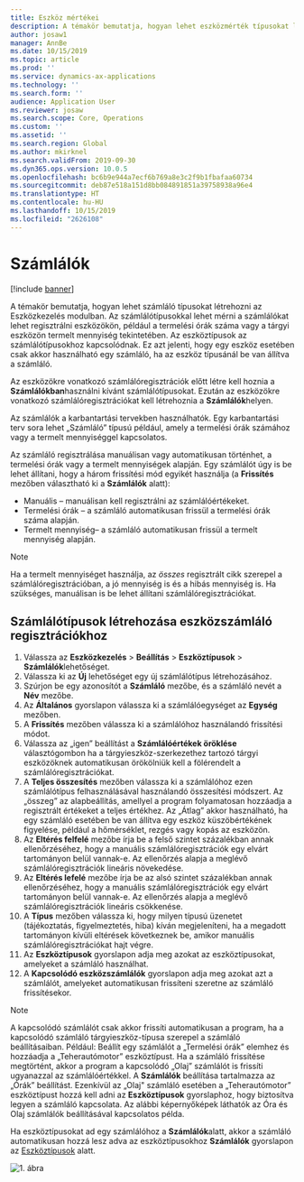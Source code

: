 ```yaml
---
title: Eszköz mértékei
description: A témakör bemutatja, hogyan lehet eszközmérték típusokat létrehozni az Eszközkezelés modulban.
author: josaw1
manager: AnnBe
ms.date: 10/15/2019
ms.topic: article
ms.prod: ''
ms.service: dynamics-ax-applications
ms.technology: ''
ms.search.form: ''
audience: Application User
ms.reviewer: josaw
ms.search.scope: Core, Operations
ms.custom: ''
ms.assetid: ''
ms.search.region: Global
ms.author: mkirknel
ms.search.validFrom: 2019-09-30
ms.dyn365.ops.version: 10.0.5
ms.openlocfilehash: bc6b9e944a7ecf6b769a8e3c2f9b1fbafaa60734
ms.sourcegitcommit: deb87e518a151d8bb084891851a39758938a96e4
ms.translationtype: HT
ms.contentlocale: hu-HU
ms.lasthandoff: 10/15/2019
ms.locfileid: "2626108"
---
```

# <a name="counters"></a>Számlálók

[!include [banner](../../includes/banner.md)]

A témakör bemutatja, hogyan lehet számláló típusokat létrehozni az Eszközkezelés modulban. Az számlálótípusokkal lehet mérni a számlálókat lehet regisztrálni eszközökön, például a termelési órák száma vagy a tárgyi eszközön termelt mennyiség tekintetében. Az eszköztípusok az számlálótípusokhoz kapcsolódnak. Ez azt jelenti, hogy egy eszköz esetében csak akkor használható egy számláló, ha az eszköz típusánál be van állítva a számláló.

Az eszközökre vonatkozó számlálóregisztrációk előtt létre kell hoznia a **Számlálókban**használni kívánt számlálótípusokat. Ezután az eszközökre vonatkozó számlálóregisztrációkat kell létrehoznia a **Számlálók**helyen. 

Az számlálók a karbantartási tervekben használhatók. Egy karbantartási terv sora lehet „Számláló” típusú például, amely a termelési órák számához vagy a termelt mennyiséggel kapcsolatos. 

Az számláló regisztrálása manuálisan vagy automatikusan történhet, a termelési órák vagy a termelt mennyiségek alapján. Egy számlálót úgy is be lehet állítani, hogy a három frissítési mód egyikét használja (a **Frissítés** mezőben választható ki a **Számlálók** alatt):
  
- Manuális – manuálisan kell regisztrálni az számlálóértékeket.  
- Termelési órák – a számláló automatikusan frissül a termelési órák száma alapján.  
- Termelt mennyiség– a számláló automatikusan frissül a termelt mennyiség alapján.  

>[!NOTE]
>Ha a termelt mennyiséget használja, az *összes* regisztrált cikk szerepel a számlálóregisztrációban, a jó mennyiség is és a hibás mennyiség is. Ha szükséges, manuálisan is be lehet állítani számlálóregisztrációkat.

## <a name="create-counter-types-for-asset-counter-registrations"></a>Számlálótípusok létrehozása eszközszámláló regisztrációkhoz

1. Válassza az **Eszközkezelés** > **Beállítás** > **Eszköztípusok** > **Számlálók**lehetőséget.
2. Válassza ki az **Új** lehetőséget egy új számlálótípus létrehozásához.
3. Szúrjon be egy azonosítót a **Számláló** mezőbe, és a számláló nevét a **Név** mezőbe.
4. Az **Általános** gyorslapon válassza ki a számlálóegységet az **Egység** mezőben.
5. A **Frissítés** mezőben válassza ki a számlálóhoz használandó frissítési módot.
6. Válassza az „igen” beállítást a **Számlálóértékek öröklése** választógombon ha a tárgyieszköz-szerkezethez tartozó tárgyi eszközöknek automatikusan örökölniük kell a fölérendelt a számlálóregisztrációkat.
7. A **Teljes összesítés** mezőben válassza ki a számlálóhoz ezen számlálótípus felhasználásával használandó összesítési módszert. Az „összeg” az alapbeállítás, amellyel a program folyamatosan hozzáadja a regisztrált értékeket a teljes értékhez. Az „Átlag” akkor használható, ha egy számláló esetében be van állítva egy eszköz küszöbértékének figyelése, például a hőmérséklet, rezgés vagy kopás az eszközön. 
8. Az **Eltérés felfelé** mezőbe írja be a felső szintet százalékban annak ellenőrzéséhez, hogy a manuális számlálóregisztrációk egy elvárt tartományon belül vannak-e. Az ellenőrzés alapja a meglévő számlálóregisztrációk lineáris növekedése.
9. Az **Eltérés lefelé** mezőbe írja be az alsó szintet százalékban annak ellenőrzéséhez, hogy a manuális számlálóregisztrációk egy elvárt tartományon belül vannak-e. Az ellenőrzés alapja a meglévő számlálóregisztrációk lineáris csökkenése.
10. A **Típus** mezőben válassza ki, hogy milyen típusú üzenetet (tájékoztatás, figyelmeztetés, hiba) kíván megjeleníteni, ha a megadott tartományon kívüli eltérések következnek be, amikor manuális számlálóregisztrációkat hajt végre.
11. Az **Eszköztípusok** gyorslapon adja meg azokat az eszköztípusokat, amelyeket a számláló használhat.
12. A **Kapcsolódó eszközszámlálók** gyorslapon adja meg azokat azt a számlálót, amelyeket automatikusan frissíteni szeretne az számláló frissítésekor.


>[!NOTE]
>A kapcsolódó számlálót csak akkor frissíti automatikusan a program, ha a kapcsolódó számláló tárgyieszköz-típusa szerepel a számláló beállításaiban. Például: Beállít egy számlálót a „Termelési órák” elemhez és hozzáadja a „Teherautómotor” eszköztípust. Ha a számláló frissítése megtörtént, akkor a program a kapcsolódó „Olaj” számlálót is frissíti ugyanazzal az számlálóértékkel. A **Számlálók** beállítása tartalmazza az „Órák” beállítást. Ezenkívül az „Olaj" számláló esetében a „Teherautómotor” eszköztípust hozzá kell adni az **Eszköztípusok** gyorslaphoz, hogy biztosítva legyen a számláló kapcsolata. Az alábbi képernyőképek láthatók az Óra és Olaj számlálók beállításával kapcsolatos példa.

Ha eszköztípusokat ad egy számlálóhoz a **Számlálók**alatt, akkor a számláló automatikusan hozzá lesz adva az eszköztípusokhoz **Számlálók** gyorslapon az [Eszköztípusok](../setup-for-objects/object-types.md) alatt.

![1. ábra](media/071-setup-for-objects.png)

